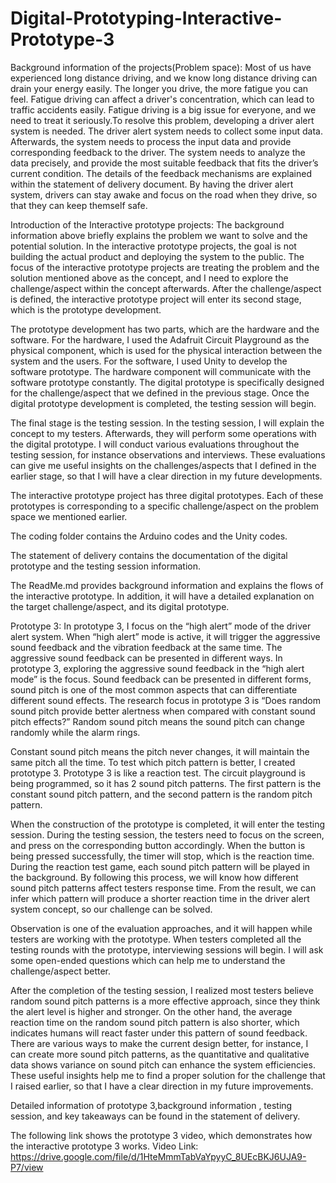 # Digital-Prototyping-Interactive-Prototype-3


Background information of the projects(Problem space): Most of us have experienced long distance driving, and we know long distance driving can drain your energy easily. The longer you drive, the more fatigue you can feel. Fatigue driving can affect a driver's concentration, which can lead to traffic accidents easily. Fatigue driving is a big issue for everyone, and we need to treat it seriously.To resolve this problem, developing a driver alert system is needed. The driver alert system needs to collect some input data. Afterwards, the system needs to process the input data and provide corresponding feedback to the driver. The system needs to analyze the data precisely, and provide the most suitable feedback that fits the driver’s current condition. The details of the feedback mechanisms are explained within the statement of delivery document. By having the driver alert system, drivers can stay awake and focus on the road when they drive, so that they can keep themself safe.


Introduction of the Interactive prototype projects: The background information above briefly explains the problem we want to solve and the potential solution. In the interactive prototype projects, the goal is not building the actual product and deploying the system to the public. The focus of the interactive prototype projects are treating the problem and the  solution mentioned above as the concept, and I need to explore the challenge/aspect within the concept afterwards. After the challenge/aspect is defined, the interactive prototype project will enter its second stage, which is the prototype development.

The prototype development has two parts, which are the hardware and the software. For the hardware, I used the Adafruit Circuit Playground as the physical component, which is used for the physical interaction between the system and the users. For the software, I used Unity to develop the software prototype. The hardware component will communicate with the software prototype constantly. The digital prototype is specifically designed for the challenge/aspect that we defined in the previous stage. Once the digital prototype development is completed, the testing session will begin.

The final stage is the testing session. In the testing session, I will explain the concept to my testers. Afterwards, they will perform some operations with the digital prototype. I will conduct various evaluations throughout the testing session, for instance observations and interviews. These evaluations can give me useful insights on the challenges/aspects that I defined in the earlier stage, so that I will have a clear direction in my future developments. 

The interactive prototype project has three digital prototypes. Each of these prototypes is corresponding to a specific challenge/aspect on the problem space we mentioned earlier.


The coding folder contains the Arduino codes and the Unity codes.

The statement of delivery contains the documentation of the digital prototype and the testing session information.

The ReadMe.md provides background information and explains the flows of the interactive prototype. In addition, it will have a detailed explanation on the target challenge/aspect, and its digital prototype.



Prototype 3: In prototype 3, I focus on the “high alert” mode of the driver alert system. When “high alert” mode is active, it will trigger the aggressive sound feedback and the vibration feedback at the same time. The aggressive sound feedback can be presented in different ways. In prototype 3, exploring the aggressive sound feedback in the “high alert mode” is the focus. Sound feedback can be presented in different forms, sound pitch is one of the most common aspects that can differentiate different sound effects. The research focus in prototype 3 is “Does random sound pitch provide better alertness when compared with constant sound pitch effects?” Random sound pitch means the sound pitch can change randomly while the alarm rings. 

Constant sound pitch means the pitch never changes, it will maintain the same pitch all the time.
To test which pitch pattern is better, I created prototype 3. Prototype 3 is like a reaction test. The circuit playground is being programmed, so it has 2 sound pitch patterns. The first pattern is the constant sound pitch pattern, and the second pattern is the random pitch pattern. 

When the construction of the prototype is completed, it will enter the testing session. During the testing session, the testers need to focus on the screen, and press on the corresponding button accordingly. When the button is being pressed successfully, the timer will stop, which is the reaction time. During the reaction test game, each sound pitch pattern will be played in the background. By following this process, we will know how different sound pitch patterns affect testers response time. From the result, we can infer which pattern will produce a  shorter reaction time in the driver alert system concept, so our challenge can be solved.

Observation is one of the evaluation approaches, and it will happen while testers are working with the prototype. When testers completed all the testing rounds with the prototype, interviewing sessions will begin. I will ask some open-ended questions which can help me to understand the challenge/aspect better. 

After the completion of the testing session, I realized most testers believe random sound pitch patterns is a more effective approach, since they think the alert level is higher and stronger. On the other hand, the average reaction time on the random sound pitch pattern is also shorter, which indicates humans will react faster under this pattern of sound feedback. There are various ways to make the current design better, for instance, I can create more sound pitch patterns, as the quantitative and qualitative data shows variance on sound pitch can enhance the system efficiencies. These useful insights help me to find a proper solution for the challenge that I raised earlier, so that I have a clear direction in my future improvements. 

Detailed information of prototype 3,background information , testing session, and key takeaways can be found in the statement of delivery. 

The following link shows the prototype 3 video, which demonstrates how the  interactive prototype 3 works. Video Link: https://drive.google.com/file/d/1HteMmmTabVaYpyyC_8UEcBKJ6UJA9-P7/view
